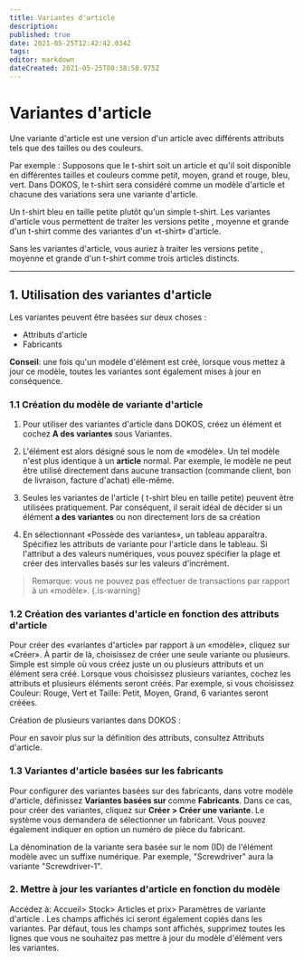 ```yaml
---
title: Variantes d'article
description: 
published: true
date: 2021-05-25T12:42:42.034Z
tags: 
editor: markdown
dateCreated: 2021-05-25T08:38:58.975Z
---
```


# Variantes d'article
Une variante d'article est une version d'un article avec différents attributs tels que des tailles ou des couleurs.

Par exemple : Supposons que le t-shirt soit un article et qu'il soit disponible en différentes tailles et couleurs comme petit, moyen, grand et rouge, bleu, vert. Dans DOKOS, le t-shirt sera considéré comme un modèle d'article et chacune des variations sera une variante d'article.

Un t-shirt bleu en taille petite plutôt qu'un simple t-shirt. Les variantes d'article vous permettent de traiter les versions petite , moyenne et grande d'un t-shirt comme des variantes d'un «t-shirt» d'article.

Sans les variantes d'article, vous auriez à traiter les versions petite , moyenne et grande d'un t-shirt comme trois articles distincts.

---

## 1. Utilisation des variantes d'article 
Les variantes peuvent être basées sur deux choses :

- Attributs d'article
- Fabricants

**Conseil**: une fois qu'un modèle d'élément est créé, lorsque vous mettez à jour ce modèle, toutes les variantes sont également mises à jour en conséquence.

### 1.1 Création du modèle de variante d'article 
1. Pour utiliser des variantes d'article dans DOKOS, créez un élément et cochez **A des variantes** sous Variantes.

2. L'élément est alors désigné sous le nom de «modèle». Un tel modèle n'est plus identique à un **article** normal. Par exemple, le modèle ne peut être utilisé directement dans aucune transaction (commande client, bon de livraison, facture d'achat) elle-même.

3. Seules les variantes de l'article ( t-shirt bleu en taille petite) peuvent être utilisées pratiquement. Par conséquent, il serait idéal de décider si un élément **a des variantes** ou non directement lors de sa création

4. En sélectionnant «Possède des variantes», un tableau apparaîtra. Spécifiez les attributs de variante pour l'article dans le tableau. Si l'attribut a des valeurs numériques, vous pouvez spécifier la plage et créer des intervalles basés sur les valeurs d'incrément.

> Remarque: vous ne pouvez pas effectuer de transactions par rapport à un «modèle».
{.is-warning}

### 1.2 Création des variantes d'article en fonction des attributs d'article 
Pour créer des «variantes d'article» par rapport à un «modèle», cliquez sur «Créer». À partir de là, choisissez de créer une seule variante ou plusieurs. Simple est simple où vous créez juste un ou plusieurs attributs et un élément sera créé. Lorsque vous choisissez plusieurs variantes, cochez les attributs et plusieurs éléments seront créés. Par exemple, si vous choisissez Couleur: Rouge, Vert et Taille: Petit, Moyen, Grand, 6 variantes seront créées.

Création de plusieurs variantes dans DOKOS :

Pour en savoir plus sur la définition des attributs, consultez Attributs d'article.

### 1.3 Variantes d'article basées sur les fabricants 
Pour configurer des variantes basées sur des fabricants, dans votre modèle d'article, définissez **Variantes basées sur** comme **Fabricants**. Dans ce cas, pour créer des variantes, cliquez sur **Créer > Créer une variante**. Le système vous demandera de sélectionner un fabricant. Vous pouvez également indiquer en option un numéro de pièce du fabricant.

La dénomination de la variante sera basée sur le nom (ID) de l'élément modèle avec un suffixe numérique. Par exemple, "Screwdriver" aura la variante "Screwdriver-1".

### 2. Mettre à jour les variantes d'article en fonction du modèle 
Accédez à: Accueil> Stock> Articles et prix> Paramètres de variante d'article . Les champs affichés ici seront également copiés dans les variantes. Par défaut, tous les champs sont affichés, supprimez toutes les lignes que vous ne souhaitez pas mettre à jour du modèle d'élément vers les variantes.





